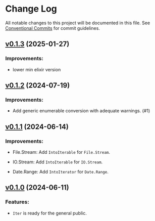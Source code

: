 # Change Log

All notable changes to this project will be documented in this file.
See [Conventional Commits](Https://conventionalcommits.org) for commit guidelines.

<!-- changelog -->

## [v0.1.3](https://github.com/ash-project/iterex/compare/v0.1.2...v0.1.3) (2025-01-27)




### Improvements:

* lower min elixir version

## [v0.1.2](https://github.com/ash-project/iterex/compare/v0.1.1...v0.1.2) (2024-07-19)




### Improvements:

* Add generic enumerable conversion with adequate warnings. (#1)

## [v0.1.1](https://github.com/ash-project/iterex/compare/v0.1.0...v0.1.1) (2024-06-14)




### Improvements:

* File.Stream: Add `IntoIterable` for `File.Stream`.

* IO.Stream: Add `IntoIterable` for `IO.Stream`.

* Date.Range: Add `IntoIterator` for `Date.Range`.

## [v0.1.0](https://github.com/ash-project/iterex/compare/v0.1.0...v0.1.0) (2024-06-11)




### Features:

* `Iter` is ready for the general public.

